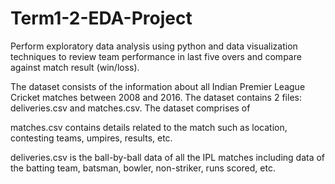 # Term1-2-EDA-Project
Perform exploratory data analysis using python and data visualization techniques to review team performance in last five overs and compare against match result (win/loss).


The dataset consists of the information about all Indian Premier League Cricket matches between 2008 and 2016. The dataset contains 2 files: deliveries.csv and matches.csv.
The dataset comprises of

  matches.csv contains details related to the match such as location, contesting teams, umpires, results, etc.
  
  deliveries.csv is the ball-by-ball data of all the IPL matches including data of the batting team, batsman, bowler, non-striker, runs scored, etc.
